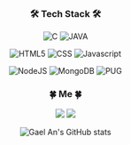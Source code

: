 <div align="center">

### 🛠 Tech Stack 🛠

![C](https://img.shields.io/badge/C-A8B9CC?style=for-the-badge&logo=c&logoColor=white) 
![JAVA](https://img.shields.io/badge/JAVA-007396?style=for-the-badge&logo=java&logoColor=white)
            
![HTML5](https://img.shields.io/badge/html5-E34F26?style=for-the-badge&logo=html5&logoColor=white)
![CSS](https://img.shields.io/badge/css-1572B6?style=for-the-badge&logo=css3&logoColor=white)
![Javascript](https://img.shields.io/badge/javascript-F7DF1E?style=for-the-badge&logo=javascript&logoColor=black)

![NodeJS](https://img.shields.io/badge/node.js-339933?style=for-the-badge&logo=Node.js&logoColor=white)
![MongoDB](https://img.shields.io/badge/mongoDB-47A248?style=for-the-badge&logo=MongoDB&logoColor=white)
![PUG](https://img.shields.io/badge/pug-A86454?style=for-the-badge&logo=pug&logoColor=white)
            
### 🍀 Me 🍀
<a href="https://vermouth0106.github.io/" target="_blank"><img src="https://img.shields.io/badge/Blog-222222?style=flat-square&logo=Blogger&logoColor=white"/></a>
<a href="https://www.instagram.com/timeisagiftfromgod/" target="_blank"><img src="https://img.shields.io/badge/Instagram-E4405F?style=flat-square&logo=Instagram&logoColor=white"/></a>
            
![Gael An's GitHub stats](https://github-readme-stats.vercel.app/api?username=vermouth0106&show_icons=true&theme=radical)
            
</div>
